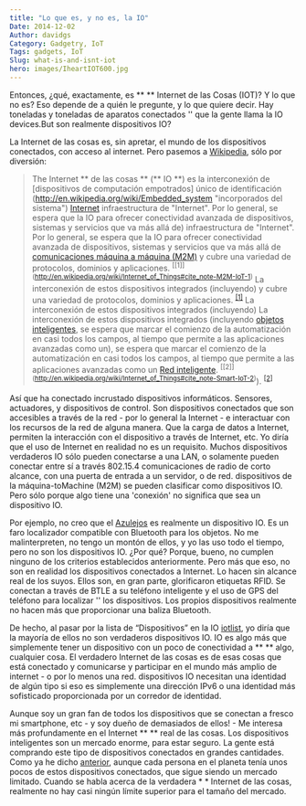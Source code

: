 ```yaml
---
title: "Lo que es, y no es, la IO"
Date: 2014-12-02
Author: davidgs
Category: Gadgetry, IoT
Tags: gadgets, IoT
Slug: what-is-and-isnt-iot
hero: images/IheartIOT600.jpg
---
```


Entonces, ¿qué, exactamente, es ** ** Internet de las Cosas (IOT)? Y lo que no es? Eso depende de a quién le pregunte, y lo que quiere decir. Hay toneladas y toneladas de aparatos conectados '' que la gente llama la IO devices.But son realmente dispositivos IO?

La Internet de las cosas es, sin apretar, el mundo de los dispositivos conectados, con acceso al internet. Pero pasemos a [Wikipedia](http://en.wikipedia.org/wiki/Internet_of_Things), sólo por diversión:

> The Internet ** de las cosas ** (** IO **) es la interconexión de [dispositivos de computación empotrados] único de identificación (http://en.wikipedia.org/wiki/Embedded_system "incorporados del sistema") [Internet](http://en.wikipedia.org/wiki/Embedded_system "Embedded system") infraestructura de "Internet". Por lo general, se espera que la IO para ofrecer conectividad avanzada de dispositivos, sistemas y servicios que va más allá de) infraestructura de "Internet". Por lo general, se espera que la IO para ofrecer conectividad avanzada de dispositivos, sistemas y servicios que va más allá de [comunicaciones máquina a máquina (M2M)](http://en.wikipedia.org/wiki/Internet "Internet") y cubre una variedad de protocolos, dominios y aplicaciones. <sup>[[1]] (http://en.wikipedia.org/wiki/Internet_of_Things#cite_note-M2M-IoT-1)</sup> La interconexión de estos dispositivos integrados (incluyendo) y cubre una variedad de protocolos, dominios y aplicaciones. <sup>[[1]](http://en.wikipedia.org/wiki/Machine_to_machine "Machine to machine")</sup> La interconexión de estos dispositivos integrados (incluyendo)</sup> La interconexión de estos dispositivos integrados (incluyendo [objetos inteligentes](http://en.wikipedia.org/wiki/Internet_of_Things#cite_note-M2M-IoT-1), se espera que marcar el comienzo de la automatización en casi todos los campos, al tiempo que permite a las aplicaciones avanzadas como un), se espera que marcar el comienzo de la automatización en casi todos los campos, al tiempo que permite a las aplicaciones avanzadas como un [Red inteligente](http://en.wikipedia.org/wiki/Smart_objects "Smart objects"). <sup>[[2]] (http://en.wikipedia.org/wiki/Internet_of_Things#cite_note-Smart-IoT-2)</sup>). <sup>[[2]](http://en.wikipedia.org/wiki/Smart_grid "Smart grid")</sup>

Así que ha conectado incrustado dispositivos informáticos. Sensores, actuadores, y dispositivos de control. Son dispositivos conectados que son accesibles a través de la red - por lo general la Internet - e interactuar con los recursos de la red de alguna manera. Que la carga de datos a Internet, permiten la interacción con el dispositivo a través de Internet, etc. Yo diría que el uso de Internet en realidad no es un requisito. Muchos dispositivos verdaderos IO sólo pueden conectarse a una LAN, o solamente pueden conectar entre sí a través 802.15.4 comunicaciones de radio de corto alcance, con una puerta de entrada a un servidor, o de red. dispositivos de la máquina-toMachine (M2M) se pueden clasificar como dispositivos IO. Pero sólo porque algo tiene una 'conexión' no significa que sea un dispositivo IO.

Por ejemplo, no creo que el [Azulejos](https://www.thetileapp.com) es realmente un dispositivo IO. Es un faro localizador compatible con Bluetooth para los objetos. No me malinterpreten, no tengo un montón de ellos, y yo las uso todo el tiempo, pero no son los dispositivos IO. ¿Por qué? Porque, bueno, no cumplen ninguno de los criterios establecidos anteriormente. Pero más que eso, no son en realidad los dispositivos conectados a Internet. Lo hacen sin alcance real de los suyos. Ellos son, en gran parte, glorificaron etiquetas RFID. Se conectan a través de BTLE a su teléfono inteligente y el uso de GPS del teléfono para localizar '' los dispositivos. Los propios dispositivos realmente no hacen más que proporcionar una baliza Bluetooth.

De hecho, al pasar por la lista de “Dispositivos” en la IO [iotlist](http://iotlist.co), yo diría que la mayoría de ellos no son verdaderos dispositivos IO. IO es algo más que simplemente tener un dispositivo con un poco de conectividad a ** ** algo, cualquier cosa. El verdadero Internet de las cosas es de esas cosas que está conectado y comunicarse y participar en el mundo más amplio de internet - o por lo menos una red. dispositivos IO necesitan una identidad de algún tipo si eso es simplemente una dirección IPv6 o una identidad más sofisticado proporcionada por un corredor de identidad.

Aunque soy un gran fan de todos los dispositivos que se conectan a fresco mi smartphone, etc - y soy dueño de demasiados de ellos! - Me interesa más profundamente en el Internet ** ** real de las cosas. Los dispositivos inteligentes son un mercado enorme, para estar seguro. La gente está comprando este tipo de dispositivos conectados en grandes cantidades. Como ya he dicho [anterior](/posts/category/iot/whos-going-to-drive-iot-innovation/), aunque cada persona en el planeta tenía unos pocos de estos dispositivos conectados, que sigue siendo un mercado limitado. Cuando se habla acerca de la verdadera * * Internet de las cosas, realmente no hay casi ningún límite superior para el tamaño del mercado.

